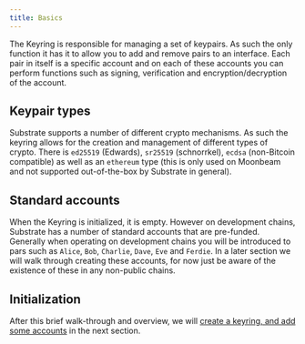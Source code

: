 ```yaml
---
title: Basics
---
```


The Keyring is responsible for managing a set of keypairs. As such the only function it has it to allow you to add and remove pairs to an interface. Each pair in itself is a specific account and on each of these accounts you can perform functions such as signing, verification and encryption/decryption of the account.


## Keypair types

Substrate supports a number of different crypto mechanisms. As such the keyring allows for the creation and management of different types of crypto. There is `ed25519` (Edwards), `sr25519` (schnorrkel), `ecdsa` (non-Bitcoin compatible) as well as an `ethereum` type (this is only used on Moonbeam and not supported out-of-the-box by Substrate in general).


## Standard accounts

When the Keyring is initialized, it is empty. However on development chains, Substrate has a number of standard accounts that are pre-funded. Generally when operating on development chains you will be introduced to pars such as `Alice`, `Bob`, `Charlie`, `Dave`, `Eve` and `Ferdie`. In a later section we will walk through creating these accounts, for now just be aware of the existence of these in any non-public chains.


## Initialization

After this brief walk-through and overview, we will [create a keyring, and add some accounts](create.md) in the next section.

